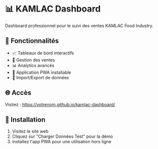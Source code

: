 # 📊 KAMLAC Dashboard

Dashboard professionnel pour le suivi des ventes KAMLAC Food Industry.

## 🚀 Fonctionnalités

- 📈 Tableaux de bord interactifs
- 💼 Gestion des ventes
- 📊 Analytics avancés
- 📱 Application PWA installable
- 🔄 Import/Export de données

## 🌐 Accès

Visitez : https://votrenom.github.io/kamlac-dashboard/

## 🔧 Installation

1. Visitez le site web
2. Cliquez sur "Charger Données Test" pour la démo
3. Installez l'app PWA pour une utilisation hors ligne
